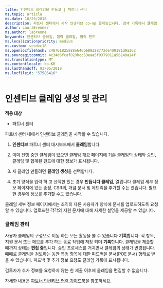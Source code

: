 ```yaml
---
title: 인센티브 클레임을 만들고 | 파트너 센터
ms.topic: article
ms.date: 10/29/2018
description: 파트너 센터에서 시작 인센티브 co-op 클레임입니다. 검색 기록에서 클레임 형성에 해당되는 모든 활동을 볼 수 있습니다.
author: LauraBrenner
ms.author: labrenne
keywords: 인센티브 클레임, 협력 클레임, 협력 펀드
ms.localizationpriority: medium
ms.custom: seodec18
ms.openlocfilehash: c48761825888e646b689328772de400181d9a362
ms.sourcegitcommit: 4c34d6fcaf020bcc53eaa5f0379011a56149a14f
ms.translationtype: MT
ms.contentlocale: ko-KR
ms.lasthandoff: 03/05/2019
ms.locfileid: "57586416"
---
```

# <a name="create-and-manage-an-incentives-claim"></a>인센티브 클레임 생성 및 관리

**적용 대상**
- 파트너 센터

파트너 센터 내에서 인센티브 클레임을 시작할 수 있습니다. 

1. **인센티브** 파트너 센터 대시보드에서 **클레임**합니다.

2.  이미 진행 중인 클레임이 있으면 클레임 개요 페이지에 기존 클레임의 상태와 승인, 클레임 및 합계된 펀드에 대한 정보가 표시됩니다.

3.  새 클레임 만들려면 **클레임 생성**을 선택합니다.

4.  초기 양식을 입력 하 고 선택한 있는 경우 **만듭니다 클레임**, 열립니다 클레임 세부 정보 페이지에 있는 송장, CSR의, 개념 문서 및 메트릭을 추가할 수는 있습니다. 필요한 경우에 정보를 추가할 수도 있습니다.

클레임 세부 정보 페이지에서는 조직의 다른 사용자가 양식에 문서를 업로드하도록 요청할 수 있습니다. 업로드한 각각의 지원 문서에 대해 자세한 설명을 제공할 수 있습니다. 

### <a name="manage-your-claims"></a>클레임 관리

사용자 클레임의 구성으로 이동 하는 모든 활동을 볼 수 있습니다 **기록**합니다. 각 항목, 지원 문서 또는 메모를 추가 하는 동료 작업에 저장 되며 **기록**합니다. 클레임을 제출할 때까지 상태는 **편집 중**입니다. 승인 프로세스를 거치면서 클레임의 상태가 변경됩니다. 때때로 클레임을 검토하는 동안 특정 항목에 대한 피드백을 문서(POE 문서) 형태로 받을 수 있습니다. 피드백 및 추가 정보 요청도 클레임 기록에 표시됩니다. 

검토자가 추가 정보를 요청하지 않는 한 제출 이후에 클레임을 편집할 수 없습니다.

자세한 내용은 [파트너 인센티브 협력 가이드북](https://assets.microsoft.com/coop-guidebook.pdf)을 참조하세요.
